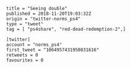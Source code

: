 ```
title = "Seeing double"
published = 2018-11-20T19:03:32Z
origin = "twitter-norms_ps4"
type = "tweet"
tag = [ "ps4share", "red-dead-redemption-2",]

[twitter]
account = "norms_ps4"
first_tweet = "1064957431950831616"
retweets = 0
favourites = 0
```

<p class='image'><img src='https://mnf.m17s.net/2018/11/20/Dsd9I2hXgAAq3mO.jpg' alt=''></p>

